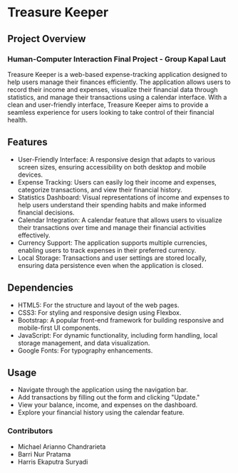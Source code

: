 # Treasure Keeper

## Project Overview

### Human-Computer Interaction Final Project - Group Kapal Laut

Treasure Keeper is a web-based expense-tracking application designed to help users manage their finances efficiently. The application allows users to record their income and expenses, visualize their financial data through statistics, and manage their transactions using a calendar interface. With a clean and user-friendly interface, Treasure Keeper aims to provide a seamless experience for users looking to take control of their financial health.

## Features

- User-Friendly Interface: A responsive design that adapts to various screen sizes, ensuring accessibility on both desktop and mobile devices.
- Expense Tracking: Users can easily log their income and expenses, categorize transactions, and view their financial history.
- Statistics Dashboard: Visual representations of income and expenses to help users understand their spending habits and make informed financial decisions.
- Calendar Integration: A calendar feature that allows users to visualize their transactions over time and manage their financial activities effectively.
- Currency Support: The application supports multiple currencies, enabling users to track expenses in their preferred currency.
- Local Storage: Transactions and user settings are stored locally, ensuring data persistence even when the application is closed.

## Dependencies

- HTML5: For the structure and layout of the web pages.
- CSS3: For styling and responsive design using Flexbox.
- Bootstrap: A popular front-end framework for building responsive and mobile-first UI components.
- JavaScript: For dynamic functionality, including form handling, local storage management, and data visualization.
- Google Fonts: For typography enhancements.

## Usage

- Navigate through the application using the navigation bar.
- Add transactions by filling out the form and clicking "Update."
- View your balance, income, and expenses on the dashboard.
- Explore your financial history using the calendar feature.

### Contributors

- Michael Arianno Chandrarieta
- Barri Nur Pratama
- Harris Ekaputra Suryadi
  
